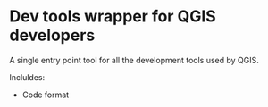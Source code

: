 # Dev tools wrapper for QGIS developers

A single entry point tool for all the development tools used by QGIS.

Incluldes:
 - Code format